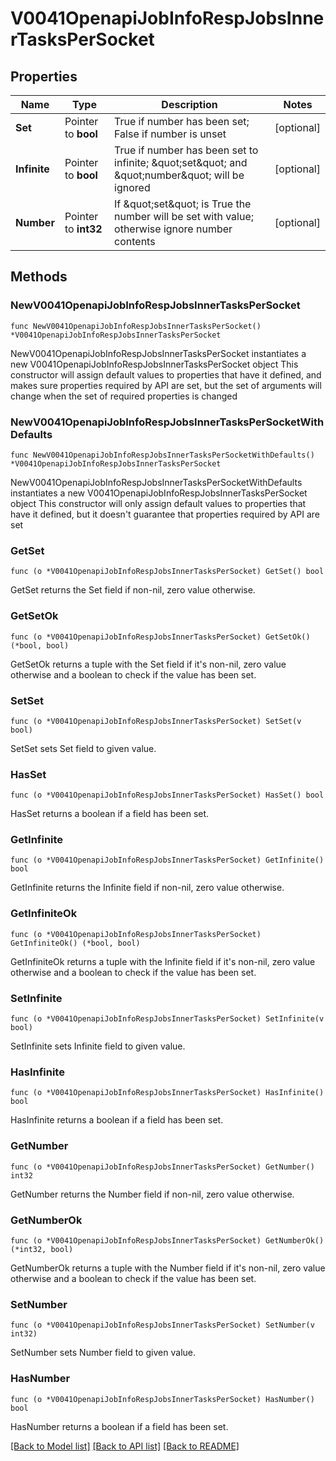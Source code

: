 # V0041OpenapiJobInfoRespJobsInnerTasksPerSocket

## Properties

Name | Type | Description | Notes
------------ | ------------- | ------------- | -------------
**Set** | Pointer to **bool** | True if number has been set; False if number is unset | [optional] 
**Infinite** | Pointer to **bool** | True if number has been set to infinite; \&quot;set\&quot; and \&quot;number\&quot; will be ignored | [optional] 
**Number** | Pointer to **int32** | If \&quot;set\&quot; is True the number will be set with value; otherwise ignore number contents | [optional] 

## Methods

### NewV0041OpenapiJobInfoRespJobsInnerTasksPerSocket

`func NewV0041OpenapiJobInfoRespJobsInnerTasksPerSocket() *V0041OpenapiJobInfoRespJobsInnerTasksPerSocket`

NewV0041OpenapiJobInfoRespJobsInnerTasksPerSocket instantiates a new V0041OpenapiJobInfoRespJobsInnerTasksPerSocket object
This constructor will assign default values to properties that have it defined,
and makes sure properties required by API are set, but the set of arguments
will change when the set of required properties is changed

### NewV0041OpenapiJobInfoRespJobsInnerTasksPerSocketWithDefaults

`func NewV0041OpenapiJobInfoRespJobsInnerTasksPerSocketWithDefaults() *V0041OpenapiJobInfoRespJobsInnerTasksPerSocket`

NewV0041OpenapiJobInfoRespJobsInnerTasksPerSocketWithDefaults instantiates a new V0041OpenapiJobInfoRespJobsInnerTasksPerSocket object
This constructor will only assign default values to properties that have it defined,
but it doesn't guarantee that properties required by API are set

### GetSet

`func (o *V0041OpenapiJobInfoRespJobsInnerTasksPerSocket) GetSet() bool`

GetSet returns the Set field if non-nil, zero value otherwise.

### GetSetOk

`func (o *V0041OpenapiJobInfoRespJobsInnerTasksPerSocket) GetSetOk() (*bool, bool)`

GetSetOk returns a tuple with the Set field if it's non-nil, zero value otherwise
and a boolean to check if the value has been set.

### SetSet

`func (o *V0041OpenapiJobInfoRespJobsInnerTasksPerSocket) SetSet(v bool)`

SetSet sets Set field to given value.

### HasSet

`func (o *V0041OpenapiJobInfoRespJobsInnerTasksPerSocket) HasSet() bool`

HasSet returns a boolean if a field has been set.

### GetInfinite

`func (o *V0041OpenapiJobInfoRespJobsInnerTasksPerSocket) GetInfinite() bool`

GetInfinite returns the Infinite field if non-nil, zero value otherwise.

### GetInfiniteOk

`func (o *V0041OpenapiJobInfoRespJobsInnerTasksPerSocket) GetInfiniteOk() (*bool, bool)`

GetInfiniteOk returns a tuple with the Infinite field if it's non-nil, zero value otherwise
and a boolean to check if the value has been set.

### SetInfinite

`func (o *V0041OpenapiJobInfoRespJobsInnerTasksPerSocket) SetInfinite(v bool)`

SetInfinite sets Infinite field to given value.

### HasInfinite

`func (o *V0041OpenapiJobInfoRespJobsInnerTasksPerSocket) HasInfinite() bool`

HasInfinite returns a boolean if a field has been set.

### GetNumber

`func (o *V0041OpenapiJobInfoRespJobsInnerTasksPerSocket) GetNumber() int32`

GetNumber returns the Number field if non-nil, zero value otherwise.

### GetNumberOk

`func (o *V0041OpenapiJobInfoRespJobsInnerTasksPerSocket) GetNumberOk() (*int32, bool)`

GetNumberOk returns a tuple with the Number field if it's non-nil, zero value otherwise
and a boolean to check if the value has been set.

### SetNumber

`func (o *V0041OpenapiJobInfoRespJobsInnerTasksPerSocket) SetNumber(v int32)`

SetNumber sets Number field to given value.

### HasNumber

`func (o *V0041OpenapiJobInfoRespJobsInnerTasksPerSocket) HasNumber() bool`

HasNumber returns a boolean if a field has been set.


[[Back to Model list]](../README.md#documentation-for-models) [[Back to API list]](../README.md#documentation-for-api-endpoints) [[Back to README]](../README.md)


